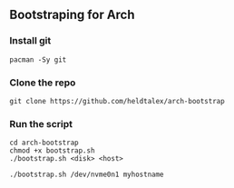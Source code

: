 ## Bootstraping for Arch

### Install git
```
pacman -Sy git
```

### Clone the repo
```
git clone https://github.com/heldtalex/arch-bootstrap
```

### Run the script
```
cd arch-bootstrap
chmod +x bootstrap.sh
./bootstrap.sh <disk> <host>
```

```
./bootstrap.sh /dev/nvme0n1 myhostname
```
